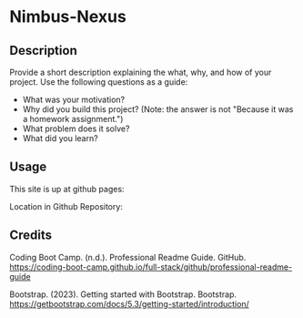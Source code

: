 # Nimbus-Nexus

## Description

Provide a short description explaining the what, why, and how of your project. Use the following questions as a guide:

- What was your motivation?
- Why did you build this project? (Note: the answer is not "Because it was a homework assignment.")
- What problem does it solve?
- What did you learn?

## Usage

This site is up at github pages:

<Insert Link>

Location in Github Repository:

<Insert Link>

## Credits

Coding Boot Camp. (n.d.). Professional Readme Guide. GitHub. https://coding-boot-camp.github.io/full-stack/github/professional-readme-guide

Bootstrap. (2023). Getting started with Bootstrap. Bootstrap. https://getbootstrap.com/docs/5.3/getting-started/introduction/